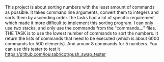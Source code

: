 This project is about sorting numbers with the least amount of commands as possible.
It takes command line arguments, convert them to integers and sorts them by ascending order.
the tasks had a lot of specific requirement which made it more difficult to implement this
sorting program. I can only use two stacks, and only use the commands from the "commands_.." files.
THE TASK is to use the lowest number of commands to sort the numbers. It return the lists of commands that need to be executed (which is about 6000 commands for 500 elements). And arounr 8 commands for 5 numbers.
You can use this tester to test it https://github.com/louisabricot/push_swap_tester

